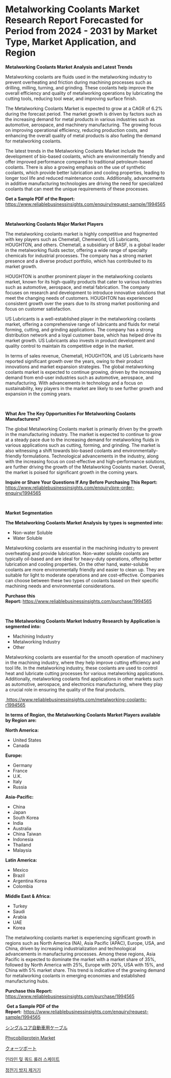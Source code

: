 <p><h1>Metalworking Coolants Market Research Report Forecasted for Period from 2024 -  2031 by Market Type, Market Application, and Region</h1></p><p><strong>Metalworking Coolants Market Analysis and Latest Trends</strong></p>
<p><p>Metalworking coolants are fluids used in the metalworking industry to prevent overheating and friction during machining processes such as drilling, milling, turning, and grinding. These coolants help improve the overall efficiency and quality of metalworking operations by lubricating the cutting tools, reducing tool wear, and improving surface finish.</p><p>The Metalworking Coolants Market is expected to grow at a CAGR of 6.2% during the forecast period. The market growth is driven by factors such as the increasing demand for metal products in various industries such as automotive, aerospace, and machinery manufacturing. The growing focus on improving operational efficiency, reducing production costs, and enhancing the overall quality of metal products is also fueling the demand for metalworking coolants.</p><p>The latest trends in the Metalworking Coolants Market include the development of bio-based coolants, which are environmentally friendly and offer improved performance compared to traditional petroleum-based coolants. There is also a growing emphasis on the use of synthetic coolants, which provide better lubrication and cooling properties, leading to longer tool life and reduced maintenance costs. Additionally, advancements in additive manufacturing technologies are driving the need for specialized coolants that can meet the unique requirements of these processes.</p></p>
<p><strong>Get a Sample PDF of the Report:&nbsp;</strong> <a href="https://www.reliablebusinessinsights.com/enquiry/request-sample/1994565">https://www.reliablebusinessinsights.com/enquiry/request-sample/1994565</a></p>
<p>&nbsp;</p>
<p><strong>Metalworking Coolants Major Market Players</strong></p>
<p><p>The metalworking coolants market is highly competitive and fragmented with key players such as Chemetall, Chemworld, US Lubricants, HOUGHTON, and others. Chemetall, a subsidiary of BASF, is a global leader in the metalworking fluids sector, offering a wide range of specialty chemicals for industrial processes. The company has a strong market presence and a diverse product portfolio, which has contributed to its market growth.</p><p>HOUGHTON is another prominent player in the metalworking coolants market, known for its high-quality products that cater to various industries such as automotive, aerospace, and metal fabrication. The company focuses on research and development to introduce innovative solutions that meet the changing needs of customers. HOUGHTON has experienced consistent growth over the years due to its strong market positioning and focus on customer satisfaction.</p><p>US Lubricants is a well-established player in the metalworking coolants market, offering a comprehensive range of lubricants and fluids for metal forming, cutting, and grinding applications. The company has a strong distribution network and a loyal customer base, which has helped drive its market growth. US Lubricants also invests in product development and quality control to maintain its competitive edge in the market.</p><p>In terms of sales revenue, Chemetall, HOUGHTON, and US Lubricants have reported significant growth over the years, owing to their product innovations and market expansion strategies. The global metalworking coolants market is expected to continue growing, driven by the increasing demand from end-user industries such as automotive, aerospace, and manufacturing. With advancements in technology and a focus on sustainability, key players in the market are likely to see further growth and expansion in the coming years.</p></p>
<p>&nbsp;</p>
<p><strong>What Are The Key Opportunities For Metalworking Coolants Manufacturers?</strong></p>
<p><p>The global Metalworking Coolants market is primarily driven by the growth in the manufacturing industry. The market is expected to continue to grow at a steady pace due to the increasing demand for metalworking fluids in various applications such as cutting, forming, and grinding. The market is also witnessing a shift towards bio-based coolants and environmentally-friendly formulations. Technological advancements in the industry, along with the increasing focus on cost-effective and high-performance solutions, are further driving the growth of the Metalworking Coolants market. Overall, the market is poised for significant growth in the coming years.</p></p>
<p><strong>Inquire or Share Your Questions If Any Before Purchasing This Report:</strong> <a href="https://www.reliablebusinessinsights.com/enquiry/pre-order-enquiry/1994565">https://www.reliablebusinessinsights.com/enquiry/pre-order-enquiry/1994565</a></p>
<p>&nbsp;</p>
<p><strong>Market Segmentation</strong></p>
<p><strong>The Metalworking Coolants Market Analysis by types is segmented into:</strong></p>
<p><ul><li>Non-water Soluble</li><li>Water Soluble</li></ul></p>
<p><p>Metalworking coolants are essential in the machining industry to prevent overheating and provide lubrication. Non-water soluble coolants are typically oil-based and are ideal for heavy-duty operations, offering better lubrication and cooling properties. On the other hand, water-soluble coolants are more environmentally friendly and easier to clean up. They are suitable for light to moderate operations and are cost-effective. Companies can choose between these two types of coolants based on their specific machining needs and environmental considerations.</p></p>
<p><strong>Purchase this Report:&nbsp;</strong><a href="https://www.reliablebusinessinsights.com/purchase/1994565">https://www.reliablebusinessinsights.com/purchase/1994565</a></p>
<p>&nbsp;</p>
<p><strong>The Metalworking Coolants Market Industry Research by Application is segmented into:</strong></p>
<p><ul><li>Machining Industry</li><li>Metalworking Industry</li><li>Other</li></ul></p>
<p><p>Metalworking coolants are essential for the smooth operation of machinery in the machining industry, where they help improve cutting efficiency and tool life. In the metalworking industry, these coolants are used to control heat and lubricate cutting processes for various metalworking applications. Additionally, metalworking coolants find applications in other markets such as automotive, aerospace, and electronics manufacturing, where they play a crucial role in ensuring the quality of the final products.</p></p>
<p><a href="https://www.reliablebusinessinsights.com/metalworking-coolants-r1994565">&nbsp;https://www.reliablebusinessinsights.com/metalworking-coolants-r1994565</a></p>
<p><strong>In terms of Region, the Metalworking Coolants Market Players available by Region are:</strong></p>
<p>
    <p> <strong> North America: </strong>
        <ul>
            <li>United States</li>
            <li>Canada</li>
        </ul>
        </p> 
    <p> <strong> Europe: </strong>
        <ul>
            <li>Germany</li>
            <li>France</li>
            <li>U.K.</li>
            <li>Italy</li>
            <li>Russia</li>
        </ul>
        </p> 
    <p> <strong> Asia-Pacific: </strong>
        <ul>
            <li>China</li>
            <li>Japan</li>
            <li>South Korea</li>
            <li>India</li>
            <li>Australia</li>
            <li>China Taiwan</li>
            <li>Indonesia</li>
            <li>Thailand</li>
            <li>Malaysia</li>
        </ul>
        </p> 
    <p> <strong> Latin America: </strong>
        <ul>
            <li>Mexico</li>
            <li>Brazil</li>
            <li>Argentina Korea</li>
            <li>Colombia</li>
        </ul>
        </p> 
    <p> <strong> Middle East & Africa: </strong>
        <ul>
            <li>Turkey</li>
            <li>Saudi</li>
            <li>Arabia</li>
            <li>UAE</li>
            <li>Korea</li>
        </ul>
    </p>
    </p>
<p><p>The metalworking coolants market is experiencing significant growth in regions such as North America (NA), Asia Pacific (APAC), Europe, USA, and China, driven by increasing industrialization and technological advancements in manufacturing processes. Among these regions, Asia Pacific is expected to dominate the market with a market share of 35%, followed by North America with 25%, Europe with 20%, USA with 15%, and China with 5% market share. This trend is indicative of the growing demand for metalworking coolants in emerging economies and established manufacturing hubs.</p></p>
<p><strong>Purchase this Report: </strong><a href="https://www.reliablebusinessinsights.com/purchase/1994565">https://www.reliablebusinessinsights.com/purchase/1994565</a></p>
<p>&nbsp;<strong>Get a Sample PDF of the Report:&nbsp;&nbsp;</strong><a href="https://www.reliablebusinessinsights.com/enquiry/request-sample/1994565">https://www.reliablebusinessinsights.com/enquiry/request-sample/1994565</a></p>
<p><strong></strong></p>
<p><p><a href="https://medium.com/@jerrycurtis23/%E5%8D%98%E4%B8%80%E3%82%B3%E3%82%A2%E8%87%AA%E5%8B%95%E8%BB%8A%E3%82%B1%E3%83%BC%E3%83%96%E3%83%AB%E5%B8%82%E5%A0%B4%E8%A6%8F%E6%A8%A1%E3%81%AF-%E3%82%B0%E3%83%AD%E3%83%BC%E3%83%90%E3%83%AB%E7%94%A3%E6%A5%AD%E3%81%AB%E3%81%8A%E3%81%91%E3%82%8B%E6%9C%80%E9%81%A9%E3%81%AA%E3%83%9E%E3%83%BC%E3%82%B1%E3%83%86%E3%82%A3%E3%83%B3%E3%82%B0%E3%83%81%E3%83%A3%E3%83%8D%E3%83%AB%E3%82%92%E6%98%8E%E3%82%89%E3%81%8B%E3%81%AB%E3%81%97%E3%81%BE%E3%81%99-c4540232e86c">シングルコア自動車用ケーブル</a></p><p><a href="https://www.linkedin.com/pulse/analyzing-phycobiliprotein-market-dynamics-growth-drivers-gcrae">Phycobiliprotein Market</a></p><p><a href="https://medium.com/@reyeshowell66/2024%E5%B9%B4%E3%81%8B%E3%82%892031%E5%B9%B4%E3%81%BE%E3%81%A7%E3%81%AE%E6%9C%9F%E9%96%93%E3%81%AB%E3%81%8A%E3%81%91%E3%82%8B%E6%B0%B4%E6%99%B6%E3%83%9C%E3%83%BC%E3%83%88%E5%B8%82%E5%A0%B4%E3%81%AE%E5%88%86%E6%9E%90%E3%81%A8%E3%82%B5%E3%82%A4%E3%82%BA%E3%81%AE%E4%BA%88%E6%B8%AC-a01f276effda">クォーツボート</a></p><p><a href="https://medium.com/@kathyorton6556/%EC%9D%B8%EB%9D%BC%EC%9D%B8-%EB%B0%8F-%EC%BF%BC%EB%93%9C-%EB%A1%A4%EB%9F%AC-%EC%8A%A4%EC%BC%80%EC%9D%B4%ED%8A%B8-%EC%8B%9C%EC%9E%A5-%EC%A7%80%ED%91%9C-%ED%95%B4%EB%8F%85-%EC%8B%9C%EC%9E%A5-%EC%A0%90%EC%9C%A0%EC%9C%A8-%ED%8A%B8%EB%A0%8C%EB%93%9C-%EB%B0%8F-%EC%84%B1%EC%9E%A5-%ED%8C%A8%ED%84%B4-ffbfd96cceb6">인라인 및 쿼드 롤러 스케이트</a></p><p><a href="https://medium.com/@royaloeger/%EC%95%88%ED%8B%B0-%EC%8A%A4%ED%83%9C%ED%8B%B1-%EC%A0%9C%EA%B1%B0%EC%A0%9C-%EC%8B%9C%EC%9E%A5-%EC%A0%84%EB%A7%9D-%EC%82%B0%EC%97%85-%EA%B0%9C%EC%9A%94-%EB%B0%8F-%EC%98%88%EC%B8%A1-2024%EB%85%84%EB%B6%80%ED%84%B0-2031%EB%85%84-cfabd4a4ebc7">정전기 방지 제거기</a></p></p>